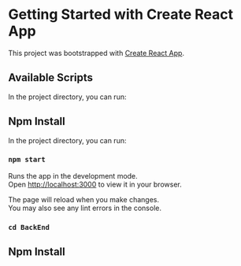 # Getting Started with Create React App

This project was bootstrapped with [Create React App](https://github.com/facebook/create-react-app).

## Available Scripts

In the project directory, you can run:
## Npm Install

In the project directory, you can run:

### `npm start`

Runs the app in the development mode.\
Open [http://localhost:3000](http://localhost:3000) to view it in your browser.

The page will reload when you make changes.\
You may also see any lint errors in the console.

### `cd BackEnd`

## Npm Install



